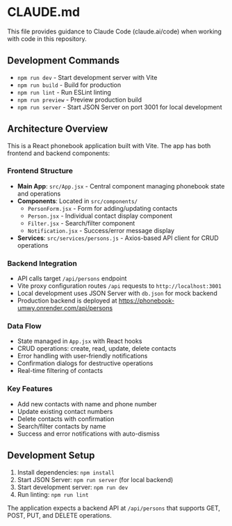 # CLAUDE.md

This file provides guidance to Claude Code (claude.ai/code) when working with code in this repository.

## Development Commands

- `npm run dev` - Start development server with Vite
- `npm run build` - Build for production
- `npm run lint` - Run ESLint linting
- `npm run preview` - Preview production build
- `npm run server` - Start JSON Server on port 3001 for local development

## Architecture Overview

This is a React phonebook application built with Vite. The app has both frontend and backend components:

### Frontend Structure
- **Main App**: `src/App.jsx` - Central component managing phonebook state and operations
- **Components**: Located in `src/components/`
  - `PersonForm.jsx` - Form for adding/updating contacts
  - `Person.jsx` - Individual contact display component
  - `Filter.jsx` - Search/filter component
  - `Notification.jsx` - Success/error message display
- **Services**: `src/services/persons.js` - Axios-based API client for CRUD operations

### Backend Integration
- API calls target `/api/persons` endpoint
- Vite proxy configuration routes `/api` requests to `http://localhost:3001`
- Local development uses JSON Server with `db.json` for mock backend
- Production backend is deployed at https://phonebook-umwy.onrender.com/api/persons

### Data Flow
- State managed in `App.jsx` with React hooks
- CRUD operations: create, read, update, delete contacts
- Error handling with user-friendly notifications
- Confirmation dialogs for destructive operations
- Real-time filtering of contacts

### Key Features
- Add new contacts with name and phone number
- Update existing contact numbers
- Delete contacts with confirmation
- Search/filter contacts by name
- Success and error notifications with auto-dismiss

## Development Setup

1. Install dependencies: `npm install`
2. Start JSON Server: `npm run server` (for local backend)
3. Start development server: `npm run dev`
4. Run linting: `npm run lint`

The application expects a backend API at `/api/persons` that supports GET, POST, PUT, and DELETE operations.